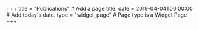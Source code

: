 +++
title = "Publications"  # Add a page title.
date = 2019-04-04T00:00:00  # Add today's date.
type = "widget_page"  # Page type is a Widget Page
+++


